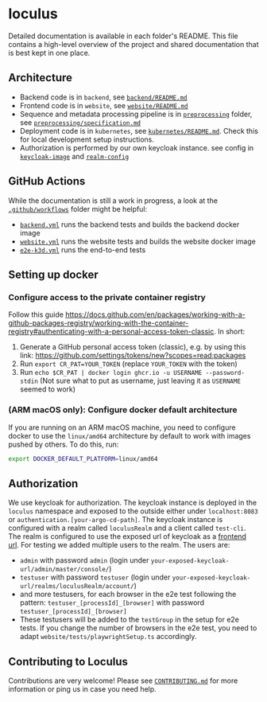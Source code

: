 # loculus

Detailed documentation is available in each folder's README. This file contains a high-level overview of the project and shared documentation that is best kept in one place.

## Architecture

- Backend code is in `backend`, see [`backend/README.md`](/backend/README.md)
- Frontend code is in `website`, see [`website/README.md`](/website/README.md)
- Sequence and metadata processing pipeline is in [`preprocessing`](/preprocessing) folder, see [`preprocessing/specification.md`](/preprocessing/specification.md) 
- Deployment code is in `kubernetes`, see [`kubernetes/README.md`](/kubernetes/README.md).
  Check this for local development setup instructions.
- Authorization is performed by our own keycloak instance. see config in [`keycloak-image`](kubernetes/loculus/templates/keycloak-deployment.yaml) and [`realm-config`](kubernetes/loculus/templates/keycloak-config-map.yaml)

## GitHub Actions

While the documentation is still a work in progress, a look at the [`.github/workflows`](/.github/workflows) folder might be helpful:

- [`backend.yml`](/.github/workflows/backend.yml) runs the backend tests and builds the backend docker image
- [`website.yml`](/.github/workflows/website.yml) runs the website tests and builds the website docker image
- [`e2e-k3d.yml`](/.github/workflows/e2e-k3d.yml) runs the end-to-end tests

## Setting up docker

### Configure access to the private container registry

Follow this guide <https://docs.github.com/en/packages/working-with-a-github-packages-registry/working-with-the-container-registry#authenticating-with-a-personal-access-token-classic>. In short:

1. Generate a GitHub personal access token (classic), e.g. by using this link: <https://github.com/settings/tokens/new?scopes=read:packages>
1. Run `export CR_PAT=YOUR_TOKEN` (replace `YOUR_TOKEN` with the token)
1. Run `echo $CR_PAT | docker login ghcr.io -u USERNAME --password-stdin` (Not sure what to put as username, just leaving it as `USERNAME` seemed to work)

### (ARM macOS only): Configure docker default architecture

If you are running on an ARM macOS machine, you need to configure docker to use the `linux/amd64` architecture by default to work with images pushed by others. To do this, run:

```bash
export DOCKER_DEFAULT_PLATFORM=linux/amd64
```

## Authorization
We use keycloak for authorization. The keycloak instance is deployed in the `loculus` namespace and exposed to the outside either under `localhost:8083` or `authentication.[your-argo-cd-path]`. The keycloak instance is configured with a realm called `loculusRealm` and a client called `test-cli`. The realm is configured to use the exposed url of keycloak as a [frontend url](https://www.keycloak.org/server/hostname).
For testing we added multiple users to the realm. The users are:
- `admin` with password `admin` (login under `your-exposed-keycloak-url/admin/master/console/`)
- `testuser` with password `testuser` (login under `your-exposed-keycloak-url/realms/loculusRealm/account/`)
- and more testusers, for each browser in the e2e test following the pattern: `testuser_[processId]_[browser]` with password `testuser_[processId]_[browser]` 
- These testusers will be added to the `testGroup` in the setup for e2e tests. If you change the number of browsers in the e2e test, you need to adapt `website/tests/playwrightSetup.ts` accordingly. 

## Contributing to Loculus

Contributions are very welcome!
Please see [`CONTRIBUTING.md`](https://github.com/pathoplexus/loculus/blob/main/CONTRIBUTING.md)
for more information or ping us in case you need help.
